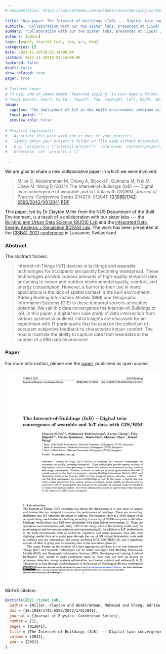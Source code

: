 ```yaml
---
# Documentation: https://sourcethemes.com/academic/docs/managing-content/

title: "New paper: The Internet-of-Buildings (IoB) --- Digital twin convergence of wearable and IoT data with GIS/BIM"
subtitle: "Collaboration with our two sister labs, presented at CISBAT 2021."
summary: "Collaboration with our two sister labs, presented at CISBAT 2021."
authors: [admin]
tags: [paper, digital twin, iob, gis, bim]
categories: []
date: 2021-11-19T18:55:16+08:00
lastmod: 2021-11-19T18:55:16+08:00
featured: false
draft: false
show_related: true
pager: true

# Featured image
# To use, add an image named `featured.jpg/png` to your page's folder.
# Focal points: Smart, Center, TopLeft, Top, TopRight, Left, Right, BottomLeft, Bottom, BottomRight.
image:
  caption: "The deployment of IoT in the built environment combined with spatial and human data sources creates the IoB Framework."
  focal_point: ""
  preview_only: false

# Projects (optional).
#   Associate this post with one or more of your projects.
#   Simply enter your project's folder or file name without extension.
#   E.g. `projects = ["internal-project"]` references `content/project/deep-learning/index.md`.
#   Otherwise, set `projects = []`.

---
```


We are glad to share a new collaborative paper in which we were involved:

> Miller C, Abdelrahman M, Chong A, Biljecki F, Quintana M, Frei M, Chew M, Wong D (2021): The Internet-of-Buildings (IoB) --- Digital twin convergence of wearable and IoT data with GIS/BIM. _Journal of Physics: Conference Series_ 2042(1): 012041. [<i class="ai ai-doi-square ai"></i> 10.1088/1742-6596/2042/1/012041](https://doi.org/10.1088/1742-6596/2042/1/012041) [<i class="far fa-file-pdf"></i> PDF](/publication/2021-cisbat-iob/2021-cisbat-iob.pdf)</i>

This paper, led by Dr Clayton Miller from the NUS Department of the Built Environment, is a result of a collaboration with our sister labs --- the [Building and Urban Data Science (BUDS) Lab](https://www.budslab.org) and the [Integrated Data, Energy Analysis + Simulation (IDEAS) Lab](https://ideaslab.io).
The work has been presented at the [CISBAT 2021 conference](https://cisbat.epfl.ch) in Lausanne, Switzerland.

### Abstract

The abstract follows.

> Internet-of-Things (IoT) devices in buildings and wearable technologies for occupants are quickly becoming widespread. These technologies provide copious amounts of high-quality temporal data pertaining to indoor and outdoor environmental quality, comfort, and energy consumption. However, a barrier to their use in many applications is the lack of spatial context in the built environment. Adding Building Information Models (BIM) and Geographic Information Systems (GIS) to these temporal sources unleashes potential. We call this data convergence the Internet-of-Buildings or IoB. In this paper, a digital twin case study of data intersection from various systems is outlined. Initial insights are discussed for an experiment with 17 participants that focused on the collection of occupant subjective feedback to characterize indoor comfort. The results illustrate the ability to capture data from wearables in the context of a BIM data environment.

### Paper 

For more information, please see the [paper](/publication/2021-cisbat-iob/), published as open access.

[![](page-one.png)](/publication/2021-cisbat-iob/)

BibTeX citation:
```bibtex
@article{2021_cisbat_iob,
  author = {Miller, Clayton and Abdelrahman, Mahmoud and Chong, Adrian and Biljecki, Filip and Quintana, Matias and Frei, Mario and Chew, Michael and Wong, Daniel},
  doi = {10.1088/1742-6596/2042/1/012041},
  journal = {Journal of Physics: Conference Series},
  number = {1},
  pages = {012041},
  title = {The Internet-of-Buildings (IoB) --- Digital twin convergence of wearable and IoT data with GIS/BIM},
  volume = {2042},
  year = {2021}
}
```


